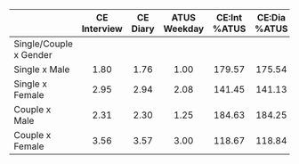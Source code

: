 
|                      | CE<br>Interview |  CE<br>Diary | ATUS<br>Weekday | CE:Int<br>%ATUS | CE:Dia<br>%ATUS |
| -------------------- | :----------: | :----------: | :----------: | :----------: | :----------: |
| Single/Couple x Gender |              |              |              |              |              |
| Single x Male        |         1.80 |         1.76 |         1.00 |       179.57 |       175.54 |
| Single x Female      |         2.95 |         2.94 |         2.08 |       141.45 |       141.13 |
| Couple x Male        |         2.31 |         2.30 |         1.25 |       184.63 |       184.25 |
| Couple x Female      |         3.56 |         3.57 |         3.00 |       118.67 |       118.84 |

